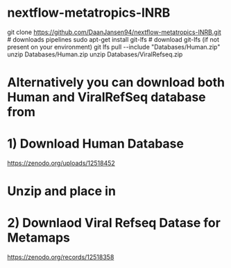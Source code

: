 # nextflow-metatropics-INRB

git clone https://github.com/DaanJansen94/nextflow-metatropics-INRB.git # downloads pipelines
sudo apt-get install git-lfs # download git-lfs (if not present on your environment)
git lfs pull --include "Databases/Human.zip" 
unzip Databases/Human.zip
unzip Databases/ViralRefseq.zip

# Alternatively you can download both Human and ViralRefSeq database from
# 1) Download Human Database
https://zenodo.org/uploads/12518452
# Unzip and place in

# 2) Downlaod Viral Refseq Datase for Metamaps
https://zenodo.org/records/12518358
